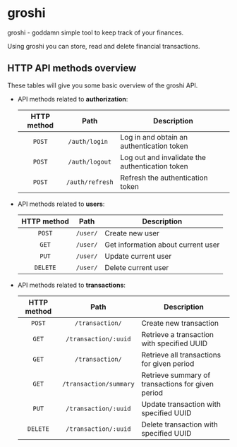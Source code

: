 # groshi
groshi - goddamn simple tool to keep track of your finances.

Using groshi you can store, read and delete financial transactions.


## HTTP API methods overview
These tables will give you some basic overview of the groshi API.

- API methods related to **authorization**:

    |        **HTTP method**         |        **Path**        | **Description**                                   |
    |:------------------------------:|:----------------------:|---------------------------------------------------|
    |             `POST`             |     `/auth/login `     | Log in and obtain an authentication token         |
    |             `POST`             |     `/auth/logout`     | Log out and invalidate the authentication token   |
    |             `POST`             |    `/auth/refresh`     | Refresh the authentication token                  |


- API methods related to **users**:
    
    |        **HTTP method**         |        **Path**        | **Description**                                   |
    |:------------------------------:|:----------------------:|---------------------------------------------------|
    |             `POST`             |        `/user/`        | Create new user                                   |
    |             `GET`              |        `/user/`        | Get information about current user                |
    |             `PUT`              |        `/user/`        | Update current user                               |
    |            `DELETE`            |        `/user/`        | Delete current user                               |

- API methods related to **transactions**:
    
    |        **HTTP method**         |        **Path**        | **Description**                                   |
    |:------------------------------:|:----------------------:|---------------------------------------------------|
    |             `POST`             |    `/transaction/`     | Create new transaction                            |
    |             `GET`              |  `/transaction/:uuid`  | Retrieve a transaction with specified UUID        |
    |             `GET`              |    `/transaction/`     | Retrieve all transactions for given period        |
    |             `GET`              | `/transaction/summary` | Retrieve summary of transactions for given period |
    |             `PUT`              |  `/transaction/:uuid`  | Update transaction with specified UUID            |
    |            `DELETE`            |  `/transaction/:uuid`  | Delete transaction with specified UUID            |
